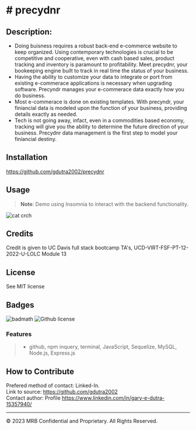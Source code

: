 # # precydnr

## Description:  
* Doing buisness requires a robust back-end e-commerce website to keep organized.  Using contemporary technologies is crucial to be competitive and cooperative, even with cash based sales, product tracking and inventory is paramount to profitability. Meet precydnr, your bookeeping engine built to track in real time the status of your business.
* Having the ability to customize your data to integrate or port from existing e-commerace applications is necessary when upgrading software. Precyndr manages your e-commerace data exactly how you do business.
* Most e-commerace is done on existing templates. With precyndr, your finiancial data is modeled upon the function of your business, providing  details exactly as needed.
* Tech is not going away, infact, even in a commodities based economy, tracking will give you the ability to determine the future direction of your business. Precydnr data management is the first step to model your finiancial destiny.


## Installation

https://github.com/gdutra2002/precydnr

## Usage
>
> **Note**:
Demo using Insomnia to interact with the backend functionality.

![cat crch](develop/utils/screenshot.png)

## Credits
Credit is given to UC Davis full stack bootcamp TA's, UCD-VIRT-FSF-PT-12-2022-U-LOLC Module 13

## License

See MIT license


## Badges

![badmath](https://img.shields.io/github/languages/top/nielsenjared/badmath)
![Github license](https://img.shields.io/badge/license-MIT-pink.svg)

### Features
>
>* github, npm inquery, terminal, JavaScript, Sequelize, MySQL, Node.js, Express.js
>

## How to Contribute
Prefered method of contact: Linked-In.  <br>
Link to source:
https://github.com/gdutra2002    <br>
Contact author:
Profile
https://www.linkedin.com/in/gary-e-dutra-15357940/

---
© 2023 MRB Confidential and Proprietary. All Rights Reserved.

